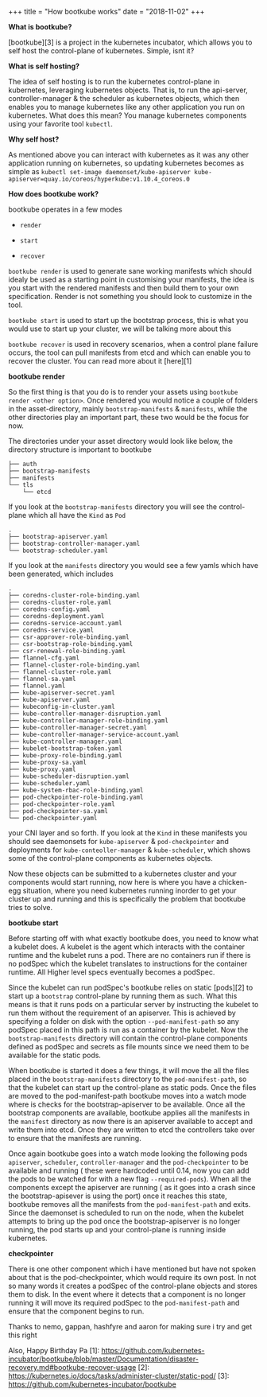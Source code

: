 +++
title = "How bootkube works"
date = "2018-11-02"
+++

**What is bootkube?**

[bootkube][3] is a project in the kubernetes incubator, which allows you to self host the control-plane of kubernetes. Simple, isnt it?



**What is self hosting?**

The idea of self hosting is to run the kubernetes control-plane in kubernetes, leveraging kubernetes objects. That is, to run the api-server, controller-manager & the scheduler as kubernetes objects, which then enables you to manage kubernetes like any other application you run on kubernetes. What does this mean? You manage kubernetes components using your favorite tool `kubectl`. 


**Why self host?**

As mentioned above you can interact with kubernetes as it was any other application running on kubernetes, so updating kubernetes becomes as simple as `kubectl set-image daemonset/kube-apiserver kube-apiserver=quay.io/coreos/hyperkube:v1.10.4_coreos.0`

**How does bootkube work?**

bootkube operates in a few modes 

- `render`
 
- `start` 

- `recover` 


`bootkube render` is used to generate sane working manifests which should idealy be used as a starting point in customising your manifests, the idea is you start with the rendered manifests and then build them to your own specification. Render is not something you should look to customize in the tool. 

`bootkube start` is used to start up the bootstrap process, this is what you would use to start up your cluster, we will be talking more about this

`bootkube recover` is used in recovery scenarios, when a control plane failure occurs, the tool can pull manifests from etcd and which can enable you to recover the cluster. You can read more about it [here][1] 


**bootkube render**

So the first thing is that you do is to render your assets using `bootkube render <other option>`. Once rendered you would notice a couple of folders in the asset-directory, mainly `bootstrap-manifests` & `manifests`, while the other directories play an important part, these two would be the focus for now.

The directories under your asset directory would look like below, the directory structure is important to bootkube

```
├── auth
├── bootstrap-manifests
├── manifests
└── tls
    └── etcd

```
If you look at the `bootstrap-manifests` directory you will see the control-plane which all have the `Kind` as `Pod`

```
.
├── bootstrap-apiserver.yaml
├── bootstrap-controller-manager.yaml
└── bootstrap-scheduler.yaml

```

If you look at the `manifests` directory you would see a few yamls which have been generated, which includes 

```
.
├── coredns-cluster-role-binding.yaml
├── coredns-cluster-role.yaml
├── coredns-config.yaml
├── coredns-deployment.yaml
├── coredns-service-account.yaml
├── coredns-service.yaml
├── csr-approver-role-binding.yaml
├── csr-bootstrap-role-binding.yaml
├── csr-renewal-role-binding.yaml
├── flannel-cfg.yaml
├── flannel-cluster-role-binding.yaml
├── flannel-cluster-role.yaml
├── flannel-sa.yaml
├── flannel.yaml
├── kube-apiserver-secret.yaml
├── kube-apiserver.yaml
├── kubeconfig-in-cluster.yaml
├── kube-controller-manager-disruption.yaml
├── kube-controller-manager-role-binding.yaml
├── kube-controller-manager-secret.yaml
├── kube-controller-manager-service-account.yaml
├── kube-controller-manager.yaml
├── kubelet-bootstrap-token.yaml
├── kube-proxy-role-binding.yaml
├── kube-proxy-sa.yaml
├── kube-proxy.yaml
├── kube-scheduler-disruption.yaml
├── kube-scheduler.yaml
├── kube-system-rbac-role-binding.yaml
├── pod-checkpointer-role-binding.yaml
├── pod-checkpointer-role.yaml
├── pod-checkpointer-sa.yaml
└── pod-checkpointer.yaml

```

your CNI layer and so forth. If you look at the `Kind` in these manifests you should see daemonsets for `kube-apiserver` & `pod-checkpointer` and deployments for `kube-conteoller-manager` & `kube-scheduler`, which shows some of the control-plane components as kubernetes objects.

Now these objects can be submitted to a kubernetes cluster and your components would start running, now here is where you have a chicken-egg situation, where you need kubernetes running inorder to get your cluster up and running and this is specifically the problem that bootkube tries to solve.


**bootkube start**

Before starting off with what exactly bootkube does, you need to know what a kubelet does. A kubelet is the agent which interacts with the container runtime and the kubelet runs a pod. There are no containers run if there is no podSpec which the kubelet translates to instructions for the container runtime. All Higher level specs eventually becomes a podSpec.


Since the kubelet can run podSpec's bootkube relies on static [pods][2] to start up a `bootstrap` control-plane by running them as such. What this means is that it runs pods on a particular server by instructing the kubelet to run them without the requirement of an apiserver. This is achieved by specifying a folder on disk with the option `--pod-manifest-path` so any podSpec placed in this path is run as a container by the kubelet. Now the `bootstrap-manifests` directory will contain the control-plane components defined as podSpec and secrets as file mounts since we need them to be available for the static pods. 


When bootkube is started it does a few things, it will move the all the files placed in the `bootstrap-manifests` directory to the `pod-manifest-path`, so that the kubelet can start up the control-plane as static pods. Once the files are moved to the pod-manifest-path bootkube moves into a watch mode where is checks for the bootstrap-apiserver to be available. Once all the bootstrap components are available, bootkube applies all the manifests in the `manifest` directory as now there is an apiserver available to accept and write them into etcd. Once they are written to etcd the controllers take over to ensure that the manifests are running. 

Once again bootkube goes into a watch mode looking the following pods `apiserver`, `scheduler`, `controller-manager` and the `pod-checkpointer` to be available and running ( these were hardcoded until 0.14, now you can add the pods to be watched for with a new flag `--required-pods`). When all the components except the apiserver are running ( as it goes into a crash since the bootstrap-apisever is using the port) once it reaches this state, bootkube removes all the manifests from the `pod-manifest-path` and exits. Since the daemonset is scheduled to run on the node, when the kubelet attempts to bring up the pod once the bootstrap-apiserver is no longer running, the pod starts up and your control-plane is running inside kubernetes.

**checkpointer**

There is one other component which i have mentioned but have not spoken about that is the pod-checkpointer, which would require its own post. In not so many words it creates a podSpec of the control-plane objects and stores them to disk. In the event where it detects that a component is no longer running it will move its required podSpec to the `pod-manifest-path` and ensure that the component begins to run. 






Thanks to nemo, gappan, hashfyre and aaron for making sure i try and get this right

Also, Happy Birthday Pa
[1]: https://github.com/kubernetes-incubator/bootkube/blob/master/Documentation/disaster-recovery.md#bootkube-recover-usage
[2]: https://kubernetes.io/docs/tasks/administer-cluster/static-pod/
[3]: https://github.com/kubernetes-incubator/bootkube
